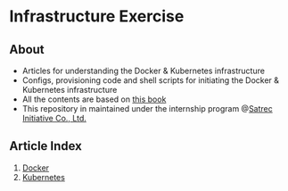 # Infrastructure Exercise
## About
- Articles for understanding the Docker & Kubernetes infrastructure
- Configs, provisioning code and shell scripts for initiating the Docker & Kubernetes infrastructure
- All the contents are based on [this book](https://github.com/sysnet4admin/_Book_k8sInfra)
- This repository in maintained under the internship program @[Satrec Initiative Co., Ltd.](https://www.satreci.com)
## Article Index
1. [Docker](./article/Docker/README.md)
2. [Kubernetes](./article/Kubernetes/README.md)
